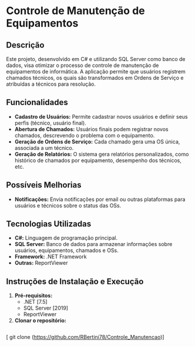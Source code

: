 # Controle de Manutenção de Equipamentos

## Descrição
Este projeto, desenvolvido em C# e utilizando SQL Server como banco de dados, visa otimizar o processo de controle de manutenção de equipamentos de informática. A aplicação permite que usuários registrem chamados técnicos, os quais são transformados em Ordens de Serviço e atribuídas a técnicos para resolução.

## Funcionalidades
* **Cadastro de Usuários:** Permite cadastrar novos usuários e definir seus perfis (técnico, usuário final).
* **Abertura de Chamados:** Usuários finais podem registrar novos chamados, descrevendo o problema com o equipamento.
* **Geração de Ordens de Serviço:** Cada chamado gera uma OS única, associada a um técnico.
* **Geração de Relatórios:** O sistema gera relatórios personalizados, como histórico de chamados por equipamento, desempenho dos técnicos, etc.

 ## Possíveis Melhorias 
* **Notificações:** Envia notificações por email ou outras plataformas para usuários e técnicos sobre o status das OSs.

## Tecnologias Utilizadas
* **C#:** Linguagem de programação principal.
* **SQL Server:** Banco de dados para armazenar informações sobre usuários, equipamentos, chamados e OSs.
* **Framework:** .NET Framework
* **Outras:** ReportViewer
  
<!---
## Arquitetura
[Diagrama de classes ou arquitetura, se disponível]
--->
## Instruções de Instalação e Execução
1. **Pré-requisitos:**
   * .NET [7.5]
   * SQL Server [2019]
   * ReportViewer
2. **Clonar o repositório:**
   ```bash
[   git clone (https://github.com/RBertini78/Controle_Manutencao)]

